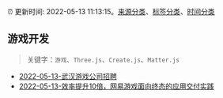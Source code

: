 :alarm_clock: 更新时间: 2022-05-13 11:13:15。[来源分类](../README.md)、[标签分类](../TAGS.md)、[时间分类](../TIMELINE.md)

## 游戏开发


> 关键字：`游戏`、`Three.js`、`Create.js`、`Matter.js`



- [2022-05-13-武汉游戏公司招聘](https://www.v2ex.com/t/852643) 
- [2022-05-13-效率提升10倍，网易游戏面向终态的应用交付实践](https://toutiao.io/k/yc0lyk1) 